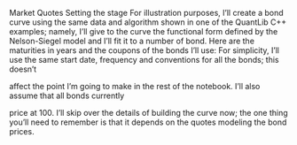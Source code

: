 Market Quotes
Setting the stage
For illustration purposes, I’ll create a bond curve using the same data and algorithm shown in one of the QuantLib C++ examples; namely, I’ll give to the curve the functional form defined by the Nelson-Siegel model and I’ll fit it to a number of bond. Here are the maturities in years and the coupons of the bonds I’ll use:
For simplicity, I’ll use the same start date, frequency and conventions for all the bonds; this doesn’t

affect the point I’m going to make in the rest of the notebook. I’ll also assume that all bonds currently

price at 100. I’ll skip over the details of building the curve now; the one thing you’ll need to remember is that it depends on the quotes modeling the bond prices.
